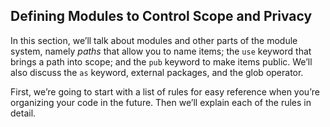 ﻿## Defining Modules to Control Scope and Privacy

In this section, we’ll talk about modules and other parts of the module system, namely _paths_ that allow you to name items; the `use` keyword that brings a path into scope; and the `pub` keyword to make items public. We’ll also discuss the `as` keyword, external packages, and the glob operator.

First, we’re going to start with a list of rules for easy reference when you’re organizing your code in the future. Then we’ll explain each of the rules in detail.
